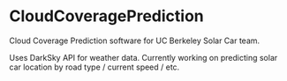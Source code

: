# CloudCoveragePrediction
Cloud Coverage Prediction software for UC Berkeley Solar Car team.

Uses DarkSky API for weather data. Currently working on predicting solar car location by road type / current speed / etc.
